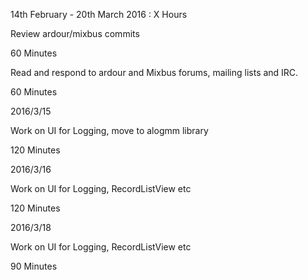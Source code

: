 14th February - 20th March 2016 : X Hours

Review ardour/mixbus commits

60 Minutes

Read and respond to ardour and Mixbus forums, mailing lists and IRC.

60 Minutes

2016/3/15

Work on UI for Logging, move to alogmm library

120 Minutes

2016/3/16

Work on UI for Logging, RecordListView etc

120 Minutes

2016/3/18

Work on UI for Logging, RecordListView etc

90 Minutes

